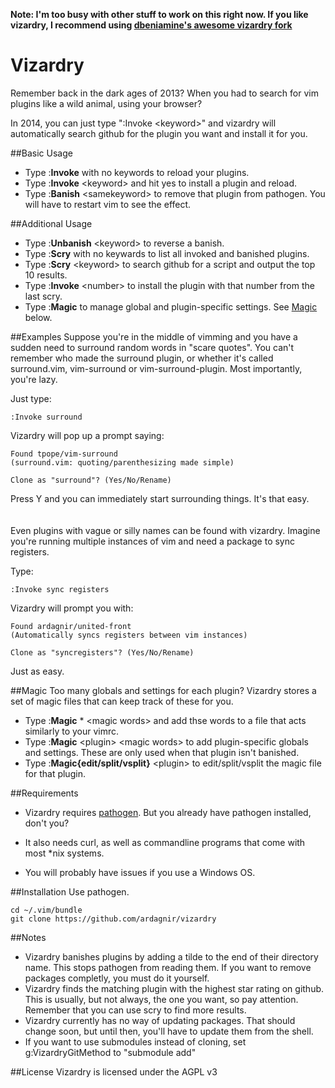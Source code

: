 **Note: I'm too busy with other stuff to work on this right now. If you like vizardry, I recommend using [dbeniamine's awesome vizardry fork](https://github.com/dbeniamine/vizardry)**

Vizardry
============

Remember back in the dark ages of 2013? When you had to search for vim plugins like a wild animal, using your browser?

In 2014, you can just type ":Invoke &lt;keyword&gt;" and vizardry will automatically search github for the plugin you want and install it for you.

##Basic Usage
- Type :<b>Invoke</b> with no keywords to reload your plugins.
- Type :<b>Invoke</b> &lt;keyword&gt; and hit yes to install a plugin and reload.
- Type :<b>Banish</b> &lt;samekeyword&gt; to remove that plugin from pathogen. You will have to restart vim to see the effect.

##Additional Usage
- Type :<b>Unbanish</b> &lt;keyword&gt; to reverse a banish.
- Type :<b>Scry</b> with no keywards to list all invoked and banished plugins.
- Type :<b>Scry</b> &lt;keyword&gt; to search github for a script and output the top 10 results.
- Type :<b>Invoke</b> &lt;number&gt; to install the plugin with that number from the last scry.
- Type :<b>Magic</b> to manage global and plugin-specific settings. See [Magic](https://github.com/ardagnir/vizardry#magic) below.

##Examples
Suppose you're in the middle of vimming and you have a sudden need to surround random words in "scare quotes". You can't remember who made the surround plugin, or whether it's called surround.vim, vim-surround or vim-surround-plugin. Most importantly, you're lazy.

Just type:

    :Invoke surround

Vizardry will pop up a prompt saying:

    Found tpope/vim-surround
    (surround.vim: quoting/parenthesizing made simple)

    Clone as "surround"? (Yes/No/Rename)

Press Y and you can immediately start surrounding things. It's that easy.
<br><br><br>
Even plugins with vague or silly names can be found with vizardry. Imagine you're running multiple instances of vim and need a package to sync registers.

Type:

    :Invoke sync registers

Vizardry will prompt you with:

    Found ardagnir/united-front
    (Automatically syncs registers between vim instances)

    Clone as "syncregisters"? (Yes/No/Rename)

Just as easy.

##Magic
  Too many globals and settings for each plugin? Vizardry stores a set of magic files that can keep track of these for you.

- Type :<b>Magic</b> * &lt;magic words&gt; and add thse words to a file that acts similarly to your vimrc.
- Type :<b>Magic</b> &lt;plugin&gt; &lt;magic words&gt; to add plugin-specific globals and settings. These are only used when that plugin isn't banished.
- Type :<b>Magic{edit/split/vsplit}</b> &lt;plugin&gt; to edit/split/vsplit the magic file for that plugin.


##Requirements
- Vizardry requires [pathogen](https://github.com/tpope/vim-pathogen). But you already have pathogen installed, don't you?

- It also needs curl, as well as commandline programs that come with most \*nix systems.

- You will probably have issues if you use a Windows OS.

##Installation
Use pathogen.

    cd ~/.vim/bundle
    git clone https://github.com/ardagnir/vizardry

##Notes
- Vizardry banishes plugins by adding a tilde to the end of their directory name. This stops pathogen from reading them. If you want to remove packages completly, you must do it yourself.
- Vizardry finds the matching plugin with the highest star rating on github. This is usually, but not always, the one you want, so pay attention. Remember that you can use scry to find more results.
- Vizardry currently has no way of updating packages. That should change soon, but until then, you'll have to update them from the shell.
- If you want to use submodules instead of cloning, set g:VizardryGitMethod to "submodule add"

##License
Vizardry is licensed under the AGPL v3
